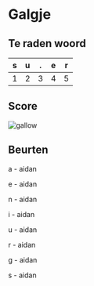 # Galgje

## Te raden woord

|s|u|.|e|r|
|-|-|-|-|-|
|1|2|3|4|5|

## Score
![gallow](./images/5.png)

## Beurten

a - aidan

e - aidan

n - aidan

i - aidan

u - aidan

r - aidan

g - aidan

s - aidan
